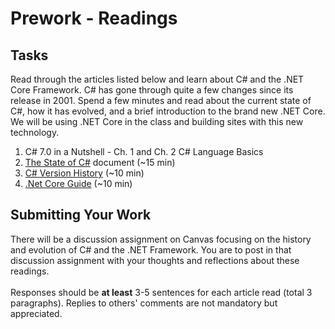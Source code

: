 # Prework - Readings

## Tasks
Read through the articles listed below and learn about C# and the .NET Core Framework. 
C# has gone through quite a few changes since its release in 2001. Spend a few minutes and read about the current state of C#,
how it has evolved, and a brief introduction to the brand new .NET Core. We will be using .NET Core in the class and building sites with this new technology. 

1. C# 7.0 in a Nutshell - Ch. 1 and Ch. 2 C# Language Basics
1. [The State of C#](cs.pdf) document (~15 min)
1. [C# Version History](https://docs.microsoft.com/en-us/dotnet/csharp/whats-new/csharp-version-history) (~10 min)
1. [.Net Core Guide](https://docs.microsoft.com/en-us/dotnet/core/) (~10 min)

## Submitting Your Work
There will be a discussion assignment on Canvas focusing on the history and evolution of C# and the .NET Framework.
You are to post in that discussion assignment with your thoughts and reflections about these readings. <br /><br />
Responses should be **at least** 3-5 sentences for each article read (total 3 paragraphs).
Replies to others' comments are not mandatory but appreciated.
